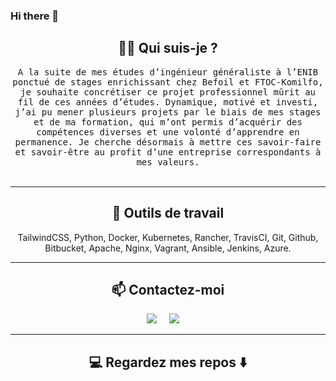 ### Hi there 👋

<h2 align="center"> 👨‍💻 Qui suis-je ?</h2>
<p align="center">
  <samp>A la suite de mes études d’ingénieur généraliste à l’ENIB ponctué de stages enrichissant chez Befoil et FTOC-Komilfo, je souhaite concrétiser ce projet professionnel mûrit au fil de ces années d’études. Dynamique, motivé et investi, j’ai pu mener plusieurs projets par le biais de mes stages et de ma formation, qui m’ont permis d’acquérir des compétences diverses et une volonté d’apprendre en permanence. Je cherche désormais à mettre ces savoir-faire et savoir-être au profit d’une entreprise correspondants à mes valeurs.
  </samp>
  <br> <br>
</p>

<hr>

<h2 align="center"> 🔭 Outils de travail </h2>
<p align="center">TailwindCSS, Python, Docker, Kubernetes, Rancher, TravisCI, Git, Github, Bitbucket, Apache, Nginx, Vagrant, Ansible, Jenkins, Azure.</p>

<hr>

<h2  align="center">📫 Contactez-moi </h2>
<p align="center">
  <a target="_blank"href="https://www.linkedin.com/in/titouan-cantrel-a2515b20a/"><img src="https://img.shields.io/badge/linkedin-%230077B5.svg?&style=for-the-badge&logo=linkedin&logoColor=white" /></a>&nbsp;&nbsp;&nbsp;&nbsp;
  <a href="mailto:cantrel.titouan@gmail.com?subject=Hello%20Ileri,%20From%20Github"><img src="https://img.shields.io/badge/gmail-%23D14836.svg?&style=for-the-badge&logo=gmail&logoColor=white" /></a>&nbsp;&nbsp;&nbsp;&nbsp;
</p>

<hr>

<h2  align="center">💻 Regardez mes repos ⬇️ </h2>
